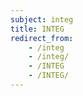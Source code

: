 ```yaml
---
subject: integ
title: INTEG
redirect_from:
    - /integ
    - /integ/
    - /INTEG
    - /INTEG/
---
```

